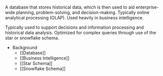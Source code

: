 A database that stores historical data, which is then used to aid enterprise-wide planning, problem-solving, and decision-making. Typically online analytical processing (OLAP). Used heavily in business intelligence.

Typically used to support decisions and information processing and historical data analysis. Optimized for complex queries through use of the star or snowflake schema.

- Background
	- [[Database]]
	- [[Business Intelligence]]
	- [[Star Schema]]
	- [[Snowflake Schema]]